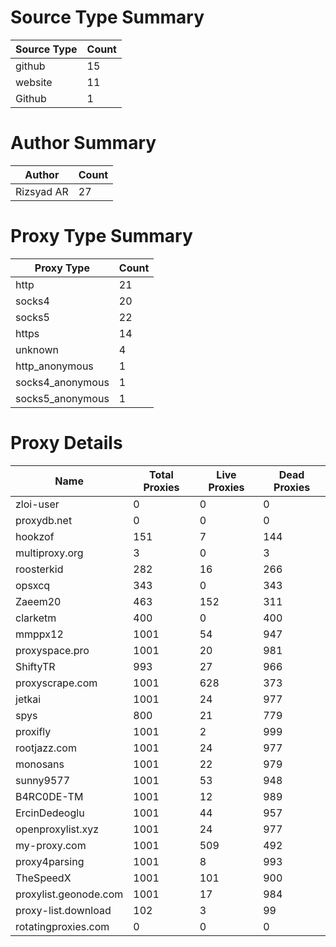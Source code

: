 # Source Type Summary

| Source Type | Count |
|-------------|-------|
| github | 15 |
| website | 11 |
| Github | 1 |


# Author Summary

| Author | Count |
|--------|-------|
| Rizsyad AR | 27 |


# Proxy Type Summary

| Proxy Type | Count |
|------------|-------|
| http | 21 |
| socks4 | 20 |
| socks5 | 22 |
| https | 14 |
| unknown | 4 |
| http_anonymous | 1 |
| socks4_anonymous | 1 |
| socks5_anonymous | 1 |


# Proxy Details

| Name | Total Proxies | Live Proxies | Dead Proxies |
|------|---------------|--------------|---------------|
| zloi-user | 0 | 0 | 0 |
| proxydb.net | 0 | 0 | 0 |
| hookzof | 151 | 7 | 144 |
| multiproxy.org | 3 | 0 | 3 |
| roosterkid | 282 | 16 | 266 |
| opsxcq | 343 | 0 | 343 |
| Zaeem20 | 463 | 152 | 311 |
| clarketm | 400 | 0 | 400 |
| mmppx12 | 1001 | 54 | 947 |
| proxyspace.pro | 1001 | 20 | 981 |
| ShiftyTR | 993 | 27 | 966 |
| proxyscrape.com | 1001 | 628 | 373 |
| jetkai | 1001 | 24 | 977 |
| spys | 800 | 21 | 779 |
| proxifly | 1001 | 2 | 999 |
| rootjazz.com | 1001 | 24 | 977 |
| monosans | 1001 | 22 | 979 |
| sunny9577 | 1001 | 53 | 948 |
| B4RC0DE-TM | 1001 | 12 | 989 |
| ErcinDedeoglu | 1001 | 44 | 957 |
| openproxylist.xyz | 1001 | 24 | 977 |
| my-proxy.com | 1001 | 509 | 492 |
| proxy4parsing | 1001 | 8 | 993 |
| TheSpeedX | 1001 | 101 | 900 |
| proxylist.geonode.com | 1001 | 17 | 984 |
| proxy-list.download | 102 | 3 | 99 |
| rotatingproxies.com | 0 | 0 | 0 |
